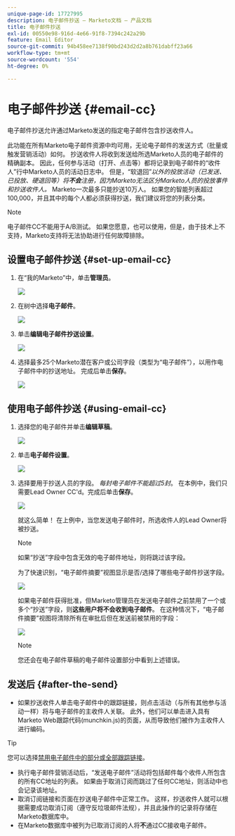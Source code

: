 ```yaml
---
unique-page-id: 17727995
description: 电子邮件抄送 — Marketo文档 — 产品文档
title: 电子邮件抄送
exl-id: 00550e98-916d-4e66-91f8-7394c242a29b
feature: Email Editor
source-git-commit: 94b458ee7138f90bd243d2d2a8b761dabff23a66
workflow-type: tm+mt
source-wordcount: '554'
ht-degree: 0%

---
```


# 电子邮件抄送 {#email-cc}

电子邮件抄送允许通过Marketo发送的指定电子邮件包含抄送收件人。

此功能在所有Marketo电子邮件资源中均可用，无论电子邮件的发送方式（批量或触发营销活动）如何。 抄送收件人将收到发送给所选Marketo人员的电子邮件的精确副本。 因此，任何参与活动（打开、点击等）都将记录到电子邮件的“收件人”行中Marketo人员的活动日志中。 但是，“软退回”_以外的投放活动（已发送、已投放、硬退回等）将&#x200B;**不会**注册，因为Marketo无法区分Marketo人员的投放事件和抄送收件人。_ Marketo一次最多只能抄送10万人。 如果您的智能列表超过100,000，并且其中的每个人都必须获得抄送，我们建议将您的列表分类。

>[!NOTE]
>
>电子邮件CC不能用于A/B测试。 如果您愿意，也可以使用，但是，由于技术上不支持，Marketo支持将无法协助进行任何故障排除。

## 设置电子邮件抄送 {#set-up-email-cc}

1. 在“我的Marketo”中，单击&#x200B;**管理员**。

   ![](assets/one.png)

1. 在树中选择&#x200B;**电子邮件**。

   ![](assets/two.png)

1. 单击&#x200B;**编辑电子邮件抄送设置**。

   ![](assets/three.png)

1. 选择最多25个Marketo潜在客户或公司字段（类型为“电子邮件”），以用作电子邮件中的抄送地址。 完成后单击&#x200B;**保存**。

   ![](assets/four.png)

## 使用电子邮件抄送 {#using-email-cc}

1. 选择您的电子邮件并单击&#x200B;**编辑草稿**。

   ![](assets/five.png)

1. 单击&#x200B;**电子邮件设置**。

   ![](assets/six.png)

1. 选择要用于抄送人员的字段。 _每封电子邮件不能超过5封_。 在本例中，我们只需要Lead Owner CC&#39;d。完成后单击&#x200B;**保存**。

   ![](assets/seven.png)

   就这么简单！ 在上例中，当您发送电子邮件时，所选收件人的Lead Owner将被抄送。

   >[!NOTE]
   >
   >如果“抄送”字段中包含无效的电子邮件地址，则将跳过该字段。

   为了快速识别，“电子邮件摘要”视图显示是否/选择了哪些电子邮件抄送字段。

   ![](assets/eight.png)

   如果电子邮件获得批准，但Marketo管理员在发送电子邮件之前禁用了一个或多个“抄送”字段，则&#x200B;**这些用户将不会收到电子邮件**。 在这种情况下，“电子邮件摘要”视图将清除所有在审批后但在发送前被禁用的字段：

   ![](assets/removal.png)

   >[!NOTE]
   >
   >您还会在电子邮件草稿的电子邮件设置部分中看到上述错误。

## 发送后 {#after-the-send}

* 如果抄送收件人单击电子邮件中的跟踪链接，则点击活动（与所有其他参与活动一样）将与电子邮件的主收件人关联。 此外，他们可以单击进入具有Marketo Web跟踪代码(munchkin.js)的页面，从而导致他们被作为主收件人进行编码。

>[!TIP]
>
>您可以选择[禁用电子邮件中的部分或全部跟踪链接](/help/marketo/product-docs/email-marketing/general/functions-in-the-editor/disable-tracking-for-an-email-link.md)。

* 执行电子邮件营销活动后，“发送电子邮件”活动将包括邮件每个收件人所包含的所有CC地址的列表。 如果由于取消订阅而跳过了任何CC地址，则活动中也会记录该地址。
* 取消订阅链接和页面在抄送电子邮件中正常工作。 这样，抄送收件人就可以根据需要成功取消订阅（遵守反垃圾邮件法规），并且此操作的记录将存储在Marketo数据库中。
* 在Marketo数据库中被列为已取消订阅的人将&#x200B;**不**&#x200B;通过CC接收电子邮件。
